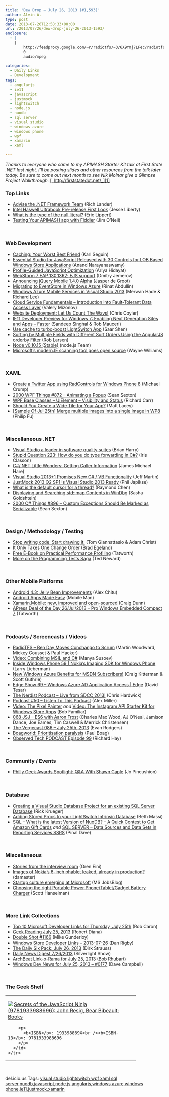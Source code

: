 ```yaml
---
title: 'Dew Drop – July 26, 2013 (#1,593)'
author: Alvin A.
type: post
date: 2013-07-26T12:58:33+00:00
url: /2013/07/26/dew-drop-july-26-2013-1593/
enclosure:
  - |
    |
        http://feedproxy.google.com/~r/radiotfs/~3/6X9Ymj7LFec/radiotfs_063.mp3
        0
        audio/mpeg
        
categories:
  - Daily Links
  - Development
tags:
  - angularjs
  - ie11
  - javascript
  - justmock
  - lightswitch
  - node.js
  - nuodb
  - sql server
  - visual studio
  - windows azure
  - windows phone
  - wpf
  - xamarin
  - xaml

---
```

_Thanks to everyone who came to my APIMASH Starter Kit talk at First State .NET last night. I’ll be posting slides and other resources from the talk later today. Be sure to come out next month to see Nik Molnar give a Glimpse Project Walkthrough._ [_http://firststatedot.net/_][1]

### <a name="top"></a>Top Links

  * <a href="http://blogs.msdn.com/b/dotnet/archive/2013/07/25/advise-the-net-framework-team.aspx" target="_blank">Advise the .NET Framework Team</a> (Rich Lander)
  * <a href="http://feedproxy.google.com/~r/JesseLiberty-SilverlightGeek/~3/RfiaA16iT8w/" target="_blank">Intel Haswell Ultrabook Pre-release First Look</a> (Jesse Liberty)
  * <a href="http://ericlippert.com/2013/07/25/what-is-the-type-of-the-null-literal/?utm_source=rss&utm_medium=rss&utm_campaign=what-is-the-type-of-the-null-literal" target="_blank">What is the type of the null literal?</a> (Eric Lippert)
  * <a href="http://blogs.msdn.com/b/jimoneil/archive/2013/07/25/testing-your-apimash-app-with-fiddler.aspx" target="_blank">Testing Your APIMASH app with Fiddler</a> (Jim O&#8217;Neil)

&#160;

### <a name="web"></a>Web Development

  * <a href="http://openmymind.net/Caching-Your-Worst-Best-Friend" target="_blank">Caching: Your Worst Best Friend</a> (Karl Seguin)
  * <a href="http://www.infoq.com/news/2013/07/essential-studio-for-javascript" target="_blank">Essential Studio for JavaScript Released with 30 Controls for LOB Based Windows Store Applications</a> (Anand Narayanaswamy)
  * <a href="http://ariya.ofilabs.com/2013/07/profile-guided-javascript-optimization.html" target="_blank">Profile-Guided JavaScript Optimization</a> (Ariya Hidayat)
  * <a href="http://blog.jetbrains.com/webstorm/2013/07/webstorm-7-eap-130-136/?utm_source=rss&utm_medium=rss&utm_campaign=webstorm-7-eap-130-136" target="_blank">WebStorm 7 EAP 130.1362; EJS support</a> (Dmitry Jemerov)
  * <a href="http://jquerymobile.com/blog/2013/07/25/announcing-jquery-mobile-1-4-0-alpha/" target="_blank">Announcing jQuery Mobile 1.4.0 Alpha</a> (Jasper de Groot)
  * <a href="http://feeds.abdullin.com/~r/RinatAbdullin/~3/q60uOH8N6as/migrating-to-eventstore-in-windows-azure.html" target="_blank">Migrating to EventStore in Windows Azure</a> (Rinat Abdullin)
  * <a href="http://blogs.msdn.com/b/visualstudio/archive/2013/07/25/windows-azure-mobile-services-in-visual-studio-2013.aspx" target="_blank">Windows Azure Mobile Services in Visual Studio 2013</a> (Merwan Hade & Richard Lee)
  * <a href="http://blogs.msdn.com/b/windowsazure/archive/2013/07/25/blog-post-cloud-service-fundamentals-introduction-into-fault-tolerant-data-access-layer.aspx" target="_blank">Cloud Service Fundamentals – Introduction into Fault-Tolerant Data Access Layer</a> (Valery Mizonov)
  * <a href="http://css-tricks.com/deployment/" target="_blank">Website Deployment: Let Us Count The Ways!</a> (Chris Coyier)
  * <a href="http://blogs.msdn.com/b/ie/archive/2013/07/25/ie11-developer-preview-for-windows-7-enabling-next-generation-sites-and-apps-faster.aspx" target="_blank">IE11 Developer Preview for Windows 7: Enabling Next Generation Sites and Apps &#8211; Faster</a> (Sandeep Singhal & Rob Mauceri)
  * <a href="http://blogs.msdn.com/b/lightswitch/archive/2013/07/25/use-cache-to-turbo-boost-lightswitch-app-saar-shen.aspx" target="_blank">Use cache to turbo-boost LightSwitch App</a> (Saar Shen)
  * <a href="http://feedproxy.google.com/~r/HtmlCssJavascript/~3/irhvh46w1RM/" target="_blank">Sorting by Multiple Fields with Different Sort Orders Using the AngularJS orderby Filter</a> (Rob Larsen)
  * <a href="http://blog.nodejs.org/2013/07/25/node-v0-10-15-stable/" target="_blank">Node v0.10.15 (Stable)</a> (node.js Team)
  * <a href="http://feeds.betanews.com/~r/bn/~3/4t1USLlZm_o/" target="_blank">Microsoft&#8217;s modern.IE scanning tool goes open source</a> (Wayne Williams)

&#160;

### <a name="silverlight"></a>XAML

  * <a href="http://feedproxy.google.com/~r/Telerik/~3/cPYTxft3Jug/create-a-twitter-app-using-radcontrols-for-windows-phone-8" target="_blank">Create a Twitter App using RadControls for Windows Phone 8</a> (Michael Crump)
  * <a href="http://wpf.2000things.com/2013/07/26/872-animating-a-popup/" target="_blank">2000 WPF Things #872 – Animating a Popup</a> (Sean Sexton)
  * <a href="http://feedproxy.google.com/~r/BlackwaspLatestAdditions/~3/cIMq2e71738/RSSLanding.aspx" target="_blank">WPF Base Classes &#8211; UIElement &#8211; Visibility and Status</a> (Richard Carr)
  * <a href="http://feeds.dzone.com/~r/zones/dotnet/~3/b-mX4teMdmg/should-you-create-wide-tile" target="_blank">Should You Create a Wide Tile for Your App?</a> (Matt Lacey)
  * <a href="http://blogs.msdn.com/b/codefx/archive/2013/07/26/sample-of-jul-25th-merge-multiple-images-into-a-single-image-in-wp8.aspx" target="_blank">[Sample Of Jul 25th] Merge multiple images into a single image in WP8</a> (Philip Fu)

&#160;

### <a name="dotnet"></a>Miscellaneous .NET

  * <a href="http://blogs.msdn.com/b/bharry/archive/2013/07/25/visual-studio-a-leader-in-software-quality-suites.aspx" target="_blank">Visual Studio a leader in software quality suites</a> (Brian Harry)
  * <a href="http://www.irisclasson.com/2013/07/25/stupid-question-223-how-do-you-do-type-forwarding-in-c/" target="_blank">Stupid Question 223: How do you do type forwarding in C#?</a> (Iris Classon)
  * <a href="http://feedproxy.google.com/~r/geekswithblogs/~3/SJi5haxlEs8/c.net-little-wonders-getting-caller-information.aspx" target="_blank">C#/.NET Little Wonders: Getting Caller Information</a> (James Michael Hare)
  * <a href="http://www.infoq.com/news/2013/07/vs2013_next" target="_blank">Visual Studio 2013+1 Promises New C# / VB Functionality</a> (Jeff Martin)
  * <a href="http://feedproxy.google.com/~r/Telerik/~3/IjdUsg-QOkI/justmock-2013-q2-sp1-is-visual-studio-2013-ready" target="_blank">JustMock 2013 Q2 SP1 is Visual Studio 2013 Ready</a> (Phil Japikse)
  * <a href="http://blogs.msdn.com/b/oldnewthing/archive/2013/07/25/10436579.aspx" target="_blank">What is the default cursor for a thread?</a> (Raymond Chen)
  * <a href="http://feedproxy.google.com/~r/sashag/~3/Bz0OcQVIeQo/displaying-and-searching-std-map-contents-in-windbg.aspx" target="_blank">Displaying and Searching std::map Contents in WinDbg</a> (Sasha Goldshtein)
  * <a href="http://csharp.2000things.com/2013/07/26/896-custom-exceptions-should-be-marked-as-serializable/" target="_blank">2000 C# Things #896 – Custom Exceptions Should Be Marked as Serializable</a> (Sean Sexton)

&#160;

### <a name="design"></a>Design / Methodology / Testing

  * <a href="http://feedproxy.google.com/~r/alistapart/main/~3/3VZ_JCgkqhU/" target="_blank">Stop writing code. Start drawing it.</a> (Tom Giannattasio & Adam Christ)
  * <a href="http://feedproxy.google.com/~r/TeamPulse/~3/5jvpleHinCs/It-Only-Takes-One-Change-Order.aspx" target="_blank">It Only Takes One Change Order</a> (Brad Egeland)
  * <a href="http://feedproxy.google.com/~r/geekswithblogs/~3/V0Lrqm0lCfA/free-e-book-on-practical-performance-profiling.aspx" target="_blank">Free E-Book on Practical Performance Profiling</a> (Tatworth)
  * <a href="http://blogs.tedneward.com/2013/07/25/More+On+The+Programming+Tests+Saga.aspx" target="_blank">More on the Programming Tests Saga</a> (Ted Neward)

&#160;

### <a name="mobile"></a>Other Mobile Platforms

  * <a href="http://googlesystem.blogspot.com/2013/07/android-43-jelly-bean-improvements.html" target="_blank">Android 4.3: Jelly Bean Improvements</a> (Alex Chitu)
  * <a href="http://www.infragistics.com/community/blogs/mobileman/archive/2013/07/25/android-apps-made-easy.aspx" target="_blank">Android Apps Made Easy</a> (Mobile Man)
  * <a href="http://blog.xamarin.com/xamarin.mobile-new-improved-and-open-sourced/" target="_blank">Xamarin.Mobile: new, improved and open-sourced</a> (Craig Dunn)
  * <a href="http://feedproxy.google.com/~r/geekswithblogs/~3/fwuSNZq85Bc/apress-deal-of-the-day-26jul2013---pro-windows-embedded.aspx" target="_blank">APress Deal of the Day 26/Jul/2013 &#8211; Pro Windows Embedded Compact 7</a> (Tatworth)

&#160;

### <a name="podcasts"></a>Podcasts / Screencasts / Videos

  * <a href="http://feedproxy.google.com/~r/radiotfs/~3/6X9Ymj7LFec/radiotfs_063.mp3" target="_blank">RadioTFS &#8211; Ben Day Moves Conchango to Scrum</a> (Martin Woodward, Mickey Gousset & Paul Hacker)
  * <a href="http://blog.pluralsight.com/2013/07/25/video-combining-msil-and-c/" target="_blank">Video: Combining MSIL and C#</a> (Manya Susoev)
  * <a href="http://blogs.windows.com/windows_phone/b/wpdev/archive/2013/07/25/inside-windows-phone-59-nokia-39-s-imaging-sdk-for-windows-phone.aspx" target="_blank">Inside Windows Phone 59 | Nokia&#8217;s Imaging SDK for Windows Phone</a> (Larry Lieberman)
  * <a href="http://channel9.msdn.com/Blogs/Windows-Azure-Developer-Experience-Videos/New-Windows-Azure-Benefits-for-MSDN-Subscribers" target="_blank">New Windows Azure Benefits for MSDN Subscribers!</a> (Craig Kitterman & Scott Guthrie)
  * <a href="http://channel9.msdn.com/Shows/Edge/Edge-Show-69-Windows-Azure-AD-Application-Access" target="_blank">Edge Show 69 &#8211; Windows Azure AD Application Access | Edge</a> (David Tesar)
  * <a href="http://nerdist.libsyn.com/live-from-sdcc-2013" target="_blank">The Nerdist Podcast &#8211; Live from SDCC 2013!</a> (Chris Hardwick)
  * <a href="http://blog.stackoverflow.com/2013/07/podcast-50-listen-to-this-podcast/" target="_blank">Podcast #50 – Listen To This Podcast</a> (Alex Miller)
  * <a href="http://theundocumentedapi.com/2013/07/25/video-the-pixel-painter/" target="_blank">Video: The Pixel Painter</a> _and_ <a href="http://theundocumentedapi.com/2013/07/25/video-the-instagram-api-starter-kit/" target="_blank">Video: The Instagram API Starter Kit for Windows Store Apps</a> (Bob Familiar)
  * <a href="http://javascriptjabber.com/068-jsj-es6-with-aaron-frost/" target="_blank">068 JSJ – ES6 with Aaron Frost</a> (Charles Max Wood, AJ O&#8217;Neal, Jamison Dance, Joe Eames, Tim Caswell & Merrick Christensen)
  * <a href="http://www.theverge.com/2013/7/25/4557134/the-vergecast-086-july-25th-2013" target="_blank">The Vergecast 086 &#8211; July 25th, 2013</a> (Evan Rodgers)
  * <a href="http://boagworld.com/business-strategy/prioritisation-paralysis/?utm_source=rss&utm_medium=rss&utm_campaign=prioritisation-paralysis" target="_blank">Boagworld: Prioritisation paralysis</a> (Paul Boag)
  * <a href="http://www.windowsobserver.com/2013/07/25/observed-tech-podcast-episode-99/" target="_blank">Observed Tech PODCAST Episode 99</a> (Richard Hay)

&#160;

### <a name="events"></a>Community / Events

  * <a href="http://www.geekadelphia.com/2013/07/25/philly-geek-awards-spotlight-qa-with-shawn-caple/" target="_blank">Philly Geek Awards Spotlight: Q&A With Shawn Caple</a> (Jo Pincushion)

&#160;

### <a name="sql"></a>Database

  * <a href="http://feedproxy.google.com/~r/MSSQLTips-LatestSqlServerTips/~3/5_e3Smp0MuU/tip.asp" target="_blank">Creating a Visual Studio Database Project for an existing SQL Server Database</a> (Rick Krueger)
  * <a href="http://blogs.msdn.com/b/bethmassi/archive/2013/07/25/adding-stored-procs-to-your-lightswitch-intrinsic-database.aspx" target="_blank">Adding Stored Procs to your LightSwitch Intrinsic Database</a> (Beth Massi)
  * <a href="http://blog.sqlauthority.com/2013/07/26/sql-what-is-the-latest-version-of-nuodb-a-quick-contest-to-get-amazon-gift-cards/" target="_blank">SQL – What is the latest Version of NuoDB? – A Quick Contest to Get Amazon Gift Cards</a> _and_ <a href="http://blog.sqlauthority.com/2013/07/26/sql-server-data-sources-and-data-sets-in-reporting-services-ssrs/" target="_blank">SQL SERVER – Data Sources and Data Sets in Reporting Services SSRS</a> (Pinal Dave)

&#160;

### <a name="misc"></a>Miscellaneous

  * <a href="http://feedproxy.google.com/~r/AyendeRahien/~3/fSwUw1RF6qw/stories-from-the-interview-room" target="_blank">Stories from the interview room</a> (Oren Eini)
  * <a href="http://feedproxy.google.com/~r/liveside/~3/SZG0-cR4XpI/" target="_blank">Images of Nokia’s 6-inch phablet leaked, already in production?</a> (damaster)
  * <a href="http://feeds.microsoftjobsblog.com/~r/MicrosoftJobsBlog/~3/2liMG3mU46w/" target="_blank">Startup culture emerging at Microsoft</a> (MS JobsBlog)
  * <a href="http://174.129.147.224/~/44074642/0/scotthanselman~Choosing-the-right-Portable-Power-PhoneTabletGadget-Battery-Charger.aspx" target="_blank">Choosing the right Portable Power Phone/Tablet/Gadget Battery Charger</a> (Scott Hanselman)

&#160;

### <a name="links"></a>More Link Collections

  * <a href="http://blogs.msdn.com/b/robcaron/archive/2013/07/25/top-10-microsoft-developer-links-for-thursday-july-25th.aspx" target="_blank">Top 10 Microsoft Developer Links for Thursday, July 25th</a> (Rob Caron)
  * <a href="http://feeds.regulargeek.com/~r/RegularGeek/~3/JH3jJ00KE0g/" target="_blank">Geek Reading July 25, 2013</a> (Robert Diana)
  * <a href="http://afreshcup.com/home/2013/7/26/double-shot-1166.html" target="_blank">Double Shot #1166</a> (Mike Gunderloy)
  * <a href="http://feedproxy.google.com/~r/DanRigby/~3/2ig4P29FPUI/" target="_blank">Windows Store Developer Links &#8211; 2013-07-26</a> (Dan Rigby)
  * <a href="http://feeds.feedblitz.com/~/44079162/0/dirkstrauss~The-Daily-Six-Pack-July" target="_blank">The Daily Six Pack: July 26, 2013</a> (Dirk Strauss)
  * <a href="http://feedproxy.google.com/~r/silverlightshow/~3/arffniG9foo/Daily-News-Digest-7-26-2013.aspx" target="_blank">Daily News Digest 7/26/2013</a> (Silverlight Show)
  * <a href="http://feedproxy.google.com/~r/brhubartOTN/~3/KBhlJrtCjds/archbeat_link_o_rama_for246" target="_blank">ArchBeat Link-o-Rama for July 25, 2013</a> (Bob Rhubart)
  * <a href="http://www.windowsdevnews.com/Blogs.aspx?ID=250" target="_blank">Windows Dev News for July 25, 2013 &#8211; #0177</a> (Dave Campbell)

&#160;

### <a name="shelf"></a>The Geek Shelf

<div id="scid:7dc1bd33-94bd-46fd-a20b-0131235bcd47:5e5f9c1f-0b9a-4539-9f13-337be39e78df" class="wlWriterEditableSmartContent" style="float: none; padding-bottom: 0px; padding-top: 0px; padding-left: 0px; margin: 0px; display: inline; padding-right: 0px">
  <table cellspacing="0" cellpadding="2" width="400" border="0" unselectable="on">
    <tr>
      <td valign="top" width="400">
        <p>
          <a title="Secrets of the JavaScript Ninja (9781933988696): John Resig, Bear Bibeault: Books" href="http://www.amazon.com/exec/obidos/ASIN/193398869X/alvinashcraft-20"><img data-recalc-dims="1" decoding="async" src="https://i0.wp.com/images.amazon.com/images/P/193398869X.01.MZZZZZZZ.jpg?w=660" border="0" align="left" style="float:left" />Secrets of the JavaScript Ninja (9781933988696): John Resig, Bear Bibeault: Books</a>
        </p>
        
        <p>
          <b>ISBN</b>: 193398869X<br /><b>ISBN-13</b>: 9781933988696
        </p>
      </td>
    </tr>
  </table>
</div>

&#160;

<div id="scid:0767317B-992E-4b12-91E0-4F059A8CECA8:45f48172-d217-49c3-ad7e-c6847c1706b0" class="wlWriterEditableSmartContent" style="float: none; padding-bottom: 0px; padding-top: 0px; padding-left: 0px; margin: 0px; display: inline; padding-right: 0px">
  del.icio.us Tags: <a href="http://del.icio.us/popular/visual+studio" rel="tag">visual studio</a>,<a href="http://del.icio.us/popular/lightswitch" rel="tag">lightswitch</a>,<a href="http://del.icio.us/popular/wpf" rel="tag">wpf</a>,<a href="http://del.icio.us/popular/xaml" rel="tag">xaml</a>,<a href="http://del.icio.us/popular/sql+server" rel="tag">sql server</a>,<a href="http://del.icio.us/popular/nuodb" rel="tag">nuodb</a>,<a href="http://del.icio.us/popular/javascript" rel="tag">javascript</a>,<a href="http://del.icio.us/popular/node.js" rel="tag">node.js</a>,<a href="http://del.icio.us/popular/angularjs" rel="tag">angularjs</a>,<a href="http://del.icio.us/popular/windows+azure" rel="tag">windows azure</a>,<a href="http://del.icio.us/popular/windows+phone" rel="tag">windows phone</a>,<a href="http://del.icio.us/popular/ie11" rel="tag">ie11</a>,<a href="http://del.icio.us/popular/justmock" rel="tag">justmock</a>,<a href="http://del.icio.us/popular/xamarin" rel="tag">xamarin</a>
</div>

 [1]: http://firststatedot.net/